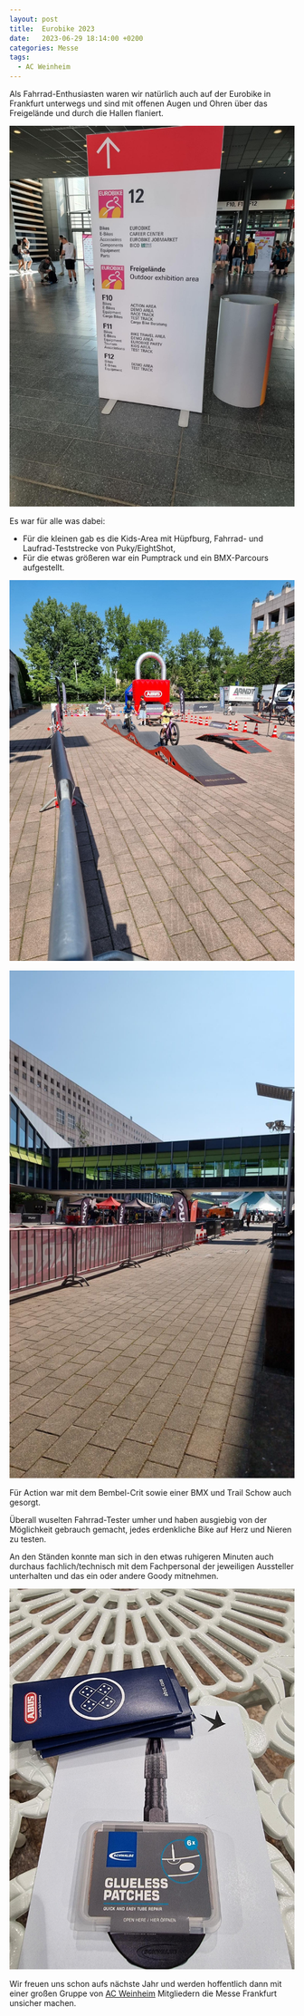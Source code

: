```yaml
---
layout: post
title:  Eurobike 2023
date:   2023-06-29 18:14:00 +0200
categories: Messe
tags:
  - AC Weinheim
---
```

Als Fahrrad-Enthusiasten waren wir natürlich auch auf der Eurobike in Frankfurt unterwegs und sind mit offenen Augen und Ohren über das Freigelände und durch die Hallen flaniert.

![Eingang Eurobike](/assets/images/2023-06-29-eurobike/bild1.jpg)

Es war für alle was dabei:
  - Für die kleinen gab es die Kids-Area mit Hüpfburg, Fahrrad- und Laufrad-Teststrecke von Puky/EightShot,
 - Für die etwas größeren war ein Pumptrack und ein BMX-Parcours aufgestellt.

 ![Kidsarea mit Bike-Test](/assets/images/2023-06-29-eurobike/bild2.jpg)
 
 ![Kidsarea](/assets/images/2023-06-29-eurobike/bild3.jpg)

Für Action war mit dem Bembel-Crit sowie einer BMX und Trail Schow auch gesorgt.

Überall wuselten Fahrrad-Tester umher und haben ausgiebig von der Möglichkeit gebrauch gemacht, jedes erdenkliche Bike auf Herz und Nieren zu testen.

An den Ständen konnte man sich in den etwas ruhigeren Minuten auch durchaus fachlich/technisch mit dem Fachpersonal der jeweiligen Aussteller unterhalten und das ein oder andere Goody mitnehmen.

![Ein paar Goodies](/assets/images/2023-06-29-eurobike/bild4.jpg)

Wir freuen uns schon aufs nächste Jahr und werden hoffentlich dann mit einer großen Gruppe von [AC Weinheim](https://ac-weinheim.de/portfolio-item/radsport/) Mitgliedern die Messe Frankfurt unsicher machen.

